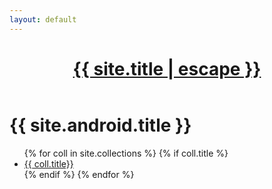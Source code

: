 ```yaml
---
layout: default
---
```


<header role="banner">
    <h1><a href="{{ "/" | relative_url }}">{{ site.title | escape }}</a></h1>
</header>

  <h1 class="page-heading">{{ site.android.title }}</h1>

  <ul>
    {% for coll in site.collections %}
      {% if coll.title %}
        <li>
          <a href="/mynotes/categories/{{ coll.label}}">
            {{ coll.title}}
          </a>
        </li>
      {% endif %}
    {% endfor %}
  </ul>
